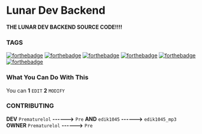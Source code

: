 # Lunar Dev Backend
**THE LUNAR DEV BACKEND SOURCE CODE!!!!**

### TAGS
[![forthebadge](https://forthebadge.com/images/badges/built-by-developers.svg)](https://forthebadge.com)
[![forthebadge](https://forthebadge.com/images/badges/made-with-javascript.svg)](https://forthebadge.com)
[![forthebadge](https://forthebadge.com/images/badges/open-source.svg)](https://forthebadge.com)
[![forthebadge](https://forthebadge.com/images/badges/uses-css.svg)](https://forthebadge.com)
[![forthebadge](https://forthebadge.com/images/badges/uses-html.svg)](https://forthebadge.com)
[![forthebadge](https://forthebadge.com/images/badges/uses-js.svg)](https://forthebadge.com)


### What You Can Do With This

You can **1** ``EDIT`` **2** ``MODIFY``

### CONTRIBUTING

**DEV** ``Prematurelol`` **------>** ``Pre`` **AND** ``edik1045`` **------>** ``edik1045_mp3``
**OWNER** ``Prematurelol`` **------>** ``Pre``
